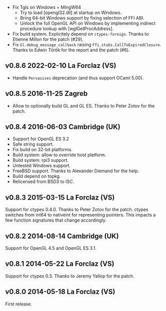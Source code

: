 
* Fix Tgls on Windows + MingW64
  * Try to load [opengl32.dll] at startup on Windows.
  * Bring 64-bit Windows support by fixing selection of FFI ABI.
  * Unlock the full OpenGL API on Windows by implementing indirect
    procedure lookup with [wglGetProcAddress].
* Fix build system. Explicitely depend on `ctypes-foreign`. 
  Thanks to Etienne Millon for the patch (#29).
* Fix `Gl.debug_message_callback` raising `Ffi_stubs.CallToExpiredClosure`. 
  Thanks to Edwin Török for the report and the patch (#6).


v0.8.6 2022-02-10 La Forclaz (VS)
---------------------------------

* Handle `Pervasives` deprecation (and thus support OCaml 5.00).

v0.8.5 2016-11-25 Zagreb
------------------------

* Allow to optionally build GL and GL ES. Thanks to Peter Zotov for
  the patch.


v0.8.4 2016-06-03 Cambridge (UK)
-------------------------------

* Support for OpenGL ES 3.2
* Safe string support.
* Fix build on 32-bit platforms.
* Build system: allow to override host platform.
* Build system: rpi3 support.
* Untested Windows support.
* FreeBSD support. Thanks to Alexander Diemand for the help.
* Build depend on topkg.
* Relicensed from BSD3 to ISC.


v0.8.3 2015-03-15 La Forclaz (VS)
---------------------------------

Support for ctypes 0.4.0. Thanks to Peter Zotov for the patch. ctypes
switches from int64 to nativeint for representing pointers. This
impacts a few function signatures that change accordingly.


v0.8.2 2014-08-14 Cambridge (UK)
--------------------------------

Support for OpenGL 4.5 and OpenGL ES 3.1.


v0.8.1 2014-05-22 La Forclaz (VS)
---------------------------------

Support for ctypes 0.3. Thanks to Jeremy Yallop for the patch.


v0.8.0 2014-05-18 La Forclaz (VS)
---------------------------------

First release.

